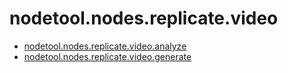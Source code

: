 # nodetool.nodes.replicate.video

- [nodetool.nodes.replicate.video.analyze](/nodetool/nodes/replicate/video/analyze.md)
- [nodetool.nodes.replicate.video.generate](/nodetool/nodes/replicate/video/generate.md)

